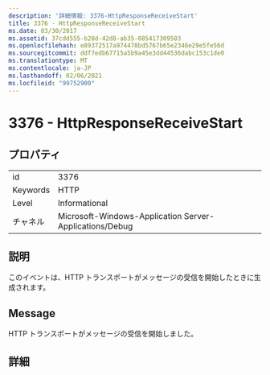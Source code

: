 ```yaml
---
description: '詳細情報: 3376-HttpResponseReceiveStart'
title: 3376 - HttpResponseReceiveStart
ms.date: 03/30/2017
ms.assetid: 37cdd555-b28d-42d8-ab35-085417309503
ms.openlocfilehash: e89372517a974478bd5767b65e2346e29e5fe56d
ms.sourcegitcommit: ddf7edb67715a5b9a45e3dd44536dabc153c1de0
ms.translationtype: MT
ms.contentlocale: ja-JP
ms.lasthandoff: 02/06/2021
ms.locfileid: "99752900"
---
```

# <a name="3376---httpresponsereceivestart"></a>3376 - HttpResponseReceiveStart

## <a name="properties"></a>プロパティ  
  
|||  
|-|-|  
|id|3376|  
|Keywords|HTTP|  
|Level|Informational|  
|チャネル|Microsoft-Windows-Application Server-Applications/Debug|  
  
## <a name="description"></a>説明  

 このイベントは、HTTP トランスポートがメッセージの受信を開始したときに生成されます。  
  
## <a name="message"></a>Message  

 HTTP トランスポートがメッセージの受信を開始しました。  
  
## <a name="details"></a>詳細
